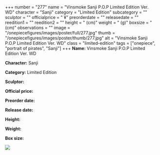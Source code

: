 +++
number = "277"
name = "Vinsmoke Sanji P.O.P Limited Edition Ver. WD"
character = "Sanji"
category = "Limited Edition"
subcategory = ""
sculptor = ""
officialprice = " ¥"
preorderdate = ""
releasedate = ""
reedition1 = ""
reedition2 = ""
height = " (cm)"
weight = " (g)"
boxsize = " (cm)"
observations = ""
image = "/onepiecefigures/images/poster/full/277.jpg"
thumb = "/onepiecefigures/images/poster/thumb/277.jpg"
alt = "Vinsmoke Sanji P.O.P Limited Edition Ver. WD"
class = "limited-edition"
tags = ["onepiece", "portrait of pirates",  "Sanji"]
+++
**Name:** Vinsmoke Sanji P.O.P Limited Edition Ver. WD

**Character:** Sanji

**Category:** Limited Edition 

**Sculptor:** 

**Official price:** 

**Preorder date:** 

**Release date:** 

**Height:** 

**Weight:** 

**Box size:** 

<img src="/onepiecefigures/images/poster/thumb/277.jpg">